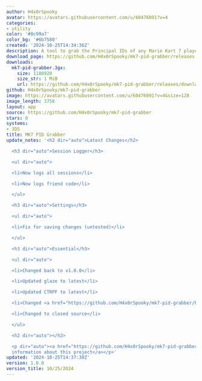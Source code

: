 ```yaml
---
author: H4x0rSpooky
avatar: https://avatars.githubusercontent.com/u/60476091?v=4
categories:
- utility
color: '#8c99a7'
color_bg: '#6b7580'
created: '2024-10-25T14:34:36Z'
description: A tool to grab the Principal IDs of any Mario Kart 7 player you encounter.
download_page: https://github.com/H4x0rSpooky/mk7-pid-grabber/releases
downloads:
  mk7-pid-grabber.3gx:
    size: 1188920
    size_str: 1 MiB
    url: https://github.com/H4x0rSpooky/mk7-pid-grabber/releases/download/1.0.0/mk7-pid-grabber.3gx
github: H4x0rSpooky/mk7-pid-grabber
image: https://avatars.githubusercontent.com/u/60476091?v=4&size=128
image_length: 3758
layout: app
source: https://github.com/H4x0rSpooky/mk7-pid-grabber
stars: 0
systems:
- 3DS
title: MK7 PID Grabber
update_notes: '<h2 dir="auto">Latest Changes</h2>

  <h3 dir="auto">Session Logger</h3>

  <ul dir="auto">

  <li>Now logs all sessions</li>

  <li>Now logs friend code</li>

  </ul>

  <h3 dir="auto">Settings</h3>

  <ul dir="auto">

  <li>Fix for saving changes (untested)</li>

  </ul>

  <h3 dir="auto">Essential</h3>

  <ul dir="auto">

  <li>Changed back to v1.0.0</li>

  <li>Updated glaze to latest</li>

  <li>Updated CTRPF to latest</li>

  <li>Changed <a href="https://github.com/H4x0rSpooky/mk7-pid-grabber/blob/main/README.md">README</a></li>

  <li>Changed to closed source</li>

  </ul>

  <h2 dir="auto"></h2>

  <p dir="auto"><a href="https://github.com/H4x0rSpooky/mk7-pid-grabber/blob/main/README.md">More
  information about this project</a></p>'
updated: '2024-10-25T14:37:30Z'
version: 1.0.0
version_title: 10/25/2024
---
```

